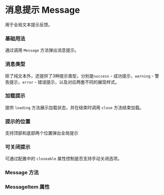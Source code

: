 <script setup lang="ts">
  import methods from "../example/message/methods.ts";
  import props from "../example/message/props.ts";
</script>
# 消息提示 Message
用于全局文本提示反馈。

### 基础用法
通过调用 `Message` 方法弹出消息提示。
<demo-block src="example/message/basic"></demo-block>

### 消息类型
除了纯文本外，还提供了3种提示类型，分别是`success` - 成功提示，`warning` - 警告提示，`error` - 错误提示，以及对应两套不同的展现样式。
<demo-block src="example/message/type"></demo-block>

### 加载提示
提供 `loading` 方法展示加载状态，并在结束时调用 `close` 方法结束加载。
<demo-block src="example/message/loading"></demo-block>

### 提示的位置
支持顶部和底部两个位置弹出全局提示
<demo-block src="example/message/position"></demo-block>

### 可关闭提示
可通过配置中的 `closeable` 属性控制是否支持手动关闭选项。
<demo-block src="example/message/closeable"></demo-block>

### Message 方法

<table-block type="methods" :data="methods"></table-block>

### MessageItem 属性

<table-block type="props" :data="props"></table-block>